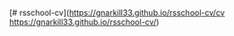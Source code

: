 [# rsschool-cv](https://gnarkill33.github.io/rsschool-cv/cv
https://gnarkill33.github.io/rsschool-cv/)
